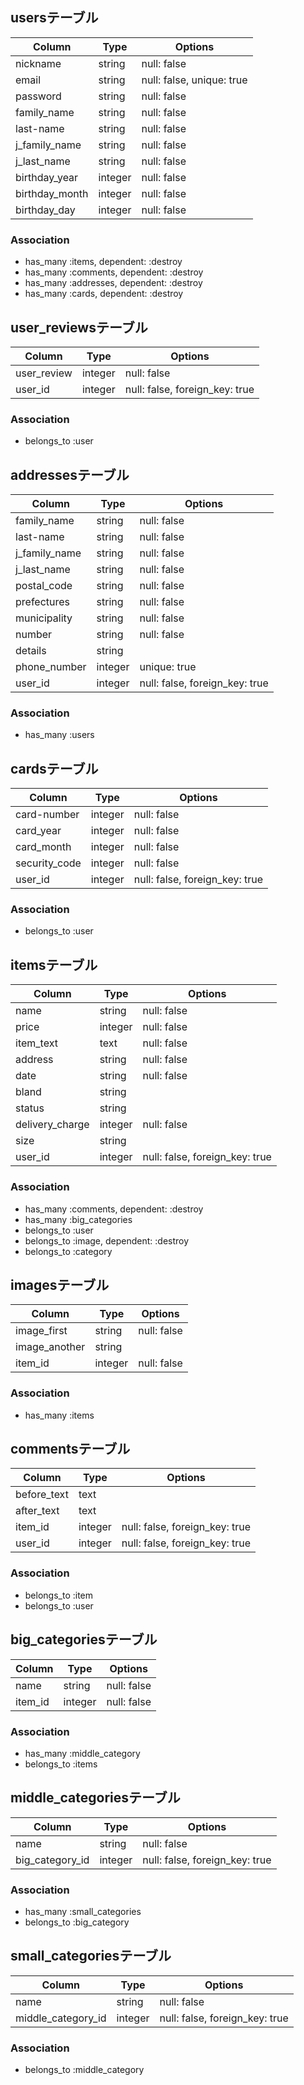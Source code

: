 ## usersテーブル
|Column|Type|Options|
|------|----|-------|
|nickname|string|null: false|
|email|string|null: false, unique: true|
|password|string|null: false|
|family_name|string|null: false|
|last-name|string|null: false|
|j_family_name|string|null: false|
|j_last_name|string|null: false|
|birthday_year|integer|null: false|
|birthday_month|integer|null: false|
|birthday_day|integer|null: false|

### Association
- has_many :items, dependent: :destroy
- has_many :comments, dependent: :destroy
- has_many :addresses, dependent: :destroy
- has_many :cards, dependent: :destroy


## user_reviewsテーブル
|Column|Type|Options|
|------|----|-------|
|user_review|integer|null: false|
|user_id|integer|null: false, foreign_key: true|

### Association
- belongs_to :user


## addressesテーブル
|Column|Type|Options|
|------|----|-------|
|family_name|string|null: false|
|last-name|string|null: false|
|j_family_name|string|null: false|
|j_last_name|string|null: false|
|postal_code|string|null: false|
|prefectures|string|null: false|
|municipality|string|null: false|
|number|string|null: false|
|details|string||
|phone_number|integer|unique: true|
|user_id|integer|null: false, foreign_key: true|

### Association
- has_many :users

## cardsテーブル
|Column|Type|Options|
|------|----|-------|
|card-number|integer|null: false|
|card_year|integer|null: false|
|card_month|integer|null: false|
|security_code|integer|null: false|
|user_id|integer|null: false, foreign_key: true|

### Association
- belongs_to :user


## itemsテーブル
|Column|Type|Options|
|------|----|-------|
|name|string|null: false|
|price|integer|null: false|
|item_text|text|null: false|
|address|string|null: false|
|date|string|null: false|
|bland|string||
|status|string||
|delivery_charge|integer|null: false|
|size|string||
|user_id|integer|null: false, foreign_key: true|

### Association
- has_many :comments, dependent: :destroy
- has_many :big_categories
- belongs_to :user
- belongs_to :image, dependent: :destroy
- belongs_to :category


## imagesテーブル
|Column|Type|Options|
|------|----|-------|
|image_first|string|null: false|
|image_another|string||
|item_id|integer|null: false|

### Association
- has_many :items


## commentsテーブル
|Column|Type|Options|
|------|----|-------|
|before_text|text||
|after_text|text||
|item_id|integer|null: false, foreign_key: true|
|user_id|integer|null: false, foreign_key: true|

### Association
- belongs_to :item
- belongs_to :user


## big_categoriesテーブル
|Column|Type|Options|
|------|----|-------|
|name|string|null: false|
|item_id|integer|null: false|

### Association
- has_many :middle_category
- belongs_to :items


## middle_categoriesテーブル
|Column|Type|Options|
|------|----|-------|
|name|string|null: false|
|big_category_id|integer|null: false, foreign_key: true|

### Association
- has_many :small_categories
- belongs_to :big_category


## small_categoriesテーブル
|Column|Type|Options|
|------|----|-------|
|name|string|null: false|
|middle_category_id|integer|null: false, foreign_key: true|

### Association
- belongs_to :middle_category